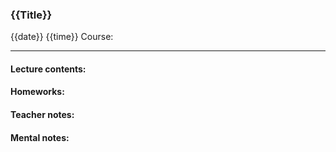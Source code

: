### {{Title}}

{{date}} {{time}}
Course:
___
#### Lecture contents:

#### Homeworks:

#### Teacher notes:

#### Mental notes:
